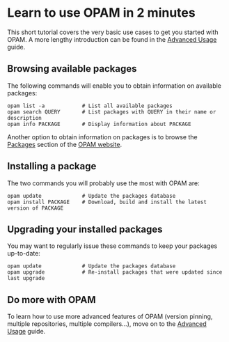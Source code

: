 # Learn to use OPAM in 2 minutes

This short tutorial covers the very basic use cases to get you started with
OPAM. A more lengthy introduction can be found in the
[Advanced Usage](Advanced_Usage.html) guide.

## Browsing available packages

The following commands will enable you to obtain information on available
packages:

```
opam list -a            # List all available packages
opam search QUERY       # List packages with QUERY in their name or description
opam info PACKAGE       # Display information about PACKAGE
```

Another option to obtain information on packages is to browse the
[Packages](../packages/index.html) section of the [OPAM website](http://opam.ocamlpro.com/).

## Installing a package

The two commands you will probably use the most with OPAM are:

```
opam update             # Update the packages database
opam install PACKAGE    # Download, build and install the latest version of PACKAGE
```

## Upgrading your installed packages

You may want to regularly issue these commands to keep your packages up-to-date:

```
opam update             # Update the packages database
opam upgrade            # Re-install packages that were updated since last upgrade
```

## Do more with OPAM

To learn how to use more advanced features of OPAM (version pinning, multiple
repositories, multiple compilers...), move on to the
[Advanced Usage](Advanced_Usage.html) guide.
